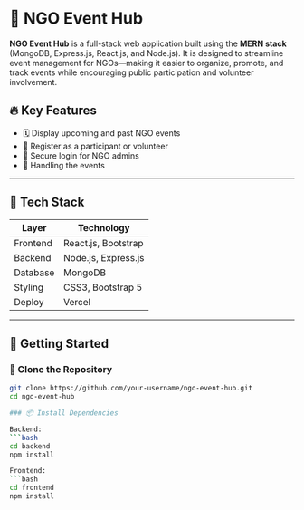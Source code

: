 # 🌱 NGO Event Hub

**NGO Event Hub** is a full-stack web application built using the **MERN stack** (MongoDB, Express.js, React.js, and Node.js). It is designed to streamline event management for NGOs—making it easier to organize, promote, and track events while encouraging public participation and volunteer involvement.

## 🔥 Key Features

- 🗓️ Display upcoming and past NGO events
- 📝 Register as a participant or volunteer
- 🔐 Secure login for NGO admins
- 💬 Handling the events

---

## 🧰 Tech Stack

| Layer         | Technology           |
|---------------|----------------------|
| Frontend      | React.js, Bootstrap  |
| Backend       | Node.js, Express.js  |
| Database      | MongoDB              |
| Styling       | CSS3, Bootstrap 5    |
| Deploy        | Vercel               |

---

## 🚀 Getting Started

### 📁 Clone the Repository

```bash
git clone https://github.com/your-username/ngo-event-hub.git
cd ngo-event-hub

### 📦 Install Dependencies

Backend:
```bash
cd backend
npm install

Frontend:
```bash
cd frontend
npm install
